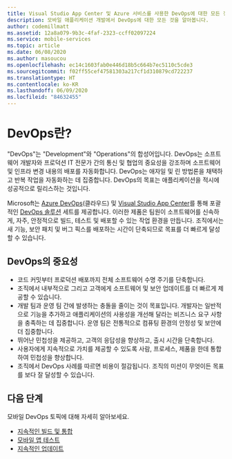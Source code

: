 ```yaml
---
title: Visual Studio App Center 및 Azure 서비스를 사용한 DevOps에 대한 모든 정보
description: 모바일 애플리케이션 개발에서 DevOps에 대한 모든 것을 알아봅니다.
author: codemillmatt
ms.assetid: 12a8a079-9b3c-4faf-2323-ccff02097224
ms.service: mobile-services
ms.topic: article
ms.date: 06/08/2020
ms.author: masoucou
ms.openlocfilehash: ec14c1603fab0e446d18b5c664b7ec5110c5cde3
ms.sourcegitcommit: f02ff55cef47581303a217cf1d310879cd722237
ms.translationtype: HT
ms.contentlocale: ko-KR
ms.lasthandoff: 06/09/2020
ms.locfileid: "84632455"
---
```

# <a name="what-is-devops"></a>DevOps란?

"DevOps"는 "Development"와 "Operations"의 합성어입니다. DevOps는 소프트웨어 개발자와 프로덕션 IT 전문가 간의 통신 및 협업의 중요성을 강조하며 소프트웨어 및 인프라 변경 내용의 배포를 자동화합니다. DevOps는 애자일 및 린 방법론을 채택하고 반복 작업을 자동화하는 데 집중합니다. DevOps의 목표는 애플리케이션을 적시에 성공적으로 릴리스하는 것입니다.

Microsoft는 [Azure DevOps](https://azure.microsoft.com/services/devops/)(클라우드) 및 [Visual Studio App Center](https://azure.microsoft.com/services/app-center/)를 통해 포괄적인 [DevOps 솔루션](https://azure.microsoft.com/solutions/devops/) 세트를 제공합니다. 이러한 제품은 팀원이 소프트웨어를 신속하게, 자주, 안정적으로 빌드, 테스트 및 배포할 수 있는 작업 환경을 만듭니다. 조직에서는 새 기능, 보안 패치 및 버그 픽스를 배포하는 시간이 단축되므로 목표를 더 빠르게 달성할 수 있습니다.

## <a name="importance-of-devops"></a>DevOps의 중요성

- 코드 커밋부터 프로덕션 배포까지 전체 소프트웨어 수명 주기를 단축합니다.
- 조직에서 내부적으로 그리고 고객에게 소프트웨어 및 보안 업데이트를 더 빠르게 제공할 수 있습니다.
- 개발 팀과 운영 팀 간에 발생하는 충돌을 줄이는 것이 목표입니다. 개발자는 일반적으로 기능을 추가하고 애플리케이션의 사용성을 개선해 달라는 비즈니스 요구 사항을 충족하는 데 집중합니다. 운영 팀은 전통적으로 컴퓨팅 환경의 안정성 및 보안에 더 집중합니다.
- 뛰어난 민첩성을 제공하고, 고객의 응답성을 향상하고, 출시 시간을 단축합니다.
- 사용자에게 지속적으로 가치를 제공할 수 있도록 사람, 프로세스, 제품을 한데 통합하여 민첩성을 향상합니다.
- 조직에서 DevOps 사례를 따르면 비용이 절감됩니다. 조직의 미션이 무엇이든 목표를 보다 잘 달성할 수 있습니다.

## <a name="next-steps"></a>다음 단계

모바일 DevOps 토픽에 대해 자세히 알아보세요.

- [지속적인 빌드 및 통합](continuous-integration.md)
- [모바일 앱 테스트](test-mobile-apps.md)
- [지속적인 업데이트](continuous-delivery.md)
